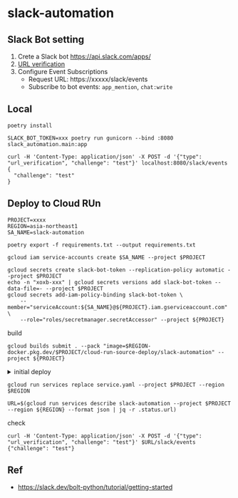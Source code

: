 # slack-automation

## Slack Bot setting

1. Crete a Slack bot https://api.slack.com/apps/
1. [URL verification](https://api.slack.com/events/url_verification)
1. Configure Event Subscriptions
    - Request URL: https://xxxxx/slack/events
    - Subscribe to bot events: `app_mention`, `chat:write`

## Local

```
poetry install
```

```
SLACK_BOT_TOKEN=xxx poetry run gunicorn --bind :8080 slack_automation.main:app
```


```
curl -H 'Content-Type: application/json' -X POST -d '{"type": "url_verification", "challenge": "test"}' localhost:8080/slack/events
{
  "challenge": "test"
}
```

## Deploy to Cloud RUn

```
PROJECT=xxxx
REGION=asia-northeast1
SA_NAME=slack-automation
```

```
poetry export -f requirements.txt --output requirements.txt
```

```
gcloud iam service-accounts create $SA_NAME --project $PROJECT
```

```
gcloud secrets create slack-bot-token --replication-policy automatic --project $PROJECT
echo -n "xoxb-xxx" | gcloud secrets versions add slack-bot-token --data-file=- --project $PROJECT
gcloud secrets add-iam-policy-binding slack-bot-token \
    --member="serviceAccount:${SA_NAME}@${PROJECT}.iam.gserviceaccount.com" \
    --role="roles/secretmanager.secretAccessor" --project ${PROJECT}
```

build

```
gcloud builds submit . --pack "image=$REGION-docker.pkg.dev/$PROJECT/cloud-run-source-deploy/slack-automation" --project ${PROJECT}
```

<details><summary>initial deploy</summary>

```
gcloud run deploy slack-automation \
    --source . \
    --platform managed \
    --region $REGION \
    --allow-unauthenticated \
    --service-account ${SA_NAME}@${PROJECT}.iam.gserviceaccount.com \
    --set-secrets=SLACK_BOT_TOKEN=slack-bot-token:latest \
    --project ${PROJECT}
```

```
gcloud run services describe slack-automation --format export --project $PROJECT --region $REGION > service.yaml
```

</details>

```
gcloud run services replace service.yaml --project $PROJECT --region $REGION
```

```
URL=$(gcloud run services describe slack-automation --project $PROJECT --region ${REGION} --format json | jq -r .status.url)
```

check

```
curl -H 'Content-Type: application/json' -X POST -d '{"type": "url_verification", "challenge": "test"}' $URL/slack/events
{"challenge": "test"}
```

## Ref

- https://slack.dev/bolt-python/tutorial/getting-started
